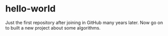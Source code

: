 # hello-world
Just the first repository after joining in GitHub many years later.
Now go on to built a new project about some algorithms.
